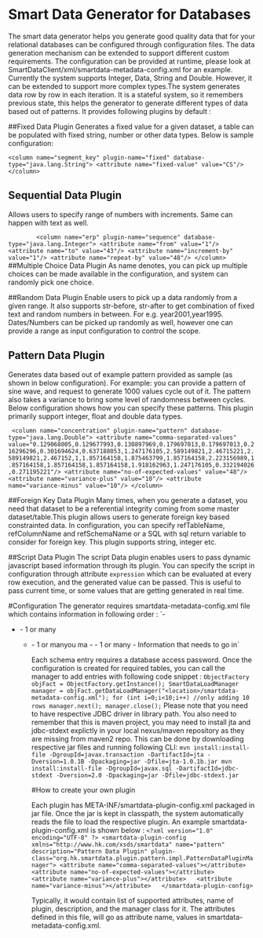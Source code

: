# Smart Data Generator for Databases

The smart data generator helps you generate good quality data that for your relational databases can be configured through configuration files. The data generation mechanism can be extended to support different custom requirements. The configuration can be provided at runtime, please look at SmartDataClient/xml/smartdata-metadata-config.xml for an example. Currently the system supports Integer, Data, String and Double. However, it can be extended to support more complex types.The system generates data row by row in each iteration. It is a stateful system, so it remembers previous state, this helps the generator to generate different types of data based out of patterns. It provides following plugins by default :

##Fixed Data Plugin
Generates a fixed value for a given dataset, a table can be populated with fixed string, number or other data types. Below is sample configuration:

`<column name="segment_key" plugin-name="fixed" database-type="java.lang.String">
  <attribute name="fixed-value" value="CS"/>
</column>`

## Sequential Data Plugin
Allows users to specify range of numbers with increments. Same can happen with text as well.

`        <column name="erp" plugin-name="sequence" database-type="java.lang.Integer">
          <attribute name="from" value="1"/>
          <attribute name="to" value="43"/>
          <attribute name="increment-by" value="1"/>
          <attribute name="repeat-by" value="48"/>
        </column>`
##Multiple Choice Data Plugin
As name denotes, you can pick up multiple choices can be made available in the configuration, and system can randomly
 pick one choice.
 
 ##Random Data Plugin
 Enable users to pick up a data randomly from a given range. It also supports str-before, str-after to get combination of fixed text and random numbers in between. For e.g. year2001,year1995. Dates/Numbers can be picked up randomly as well, however one can provide a range as input configuration to control the scope.
 
 ## Pattern Data Plugin
 Generates data based out of example pattern provided as sample (as shown in below configuration). For example: you can provide a pattern of sine wave, and request to generate 1000 values cycle out of it. The pattern also takes a variance to bring some level of randomness between cycles. Below configuration shows how you can specify these patterns. This plugin primarily support integer, float and double data types.

 
 ` <column name="concentration" plugin-name="pattern" database-type="java.lang.Double">
          <attribute name="comma-separated-values"
                     value="0.129068005,0.129677993,0.130897969,0.179697013,0.179697013,0.216296296,0.301694624,0.637188053,1.247176105,2.589149821,2.46715221,2.589149821,2.467152,1,1.857164158,1.875463799,1.857164158,2.223156989,1.857164158,1.857164158,1.857164158,1.918162963,1.247176105,0.332194026,0.271195221"/>
          <attribute name="no-of-expected-values" value="48"/>
          <attribute name="variance-plus" value="10"/>
          <attribute name="variance-minus" value="10"/>
        </column>`
  
##Foreign Key Data Plugin
Many times, when you generate a dataset, you need that dataset to be a referential integrity coming from some master dataset/table.This plugin allows users to generate foreign key based constrainted data. In configuration, you can specify refTableName, refColumnName and refSchemaName or a SQL with sql return variable to consider for foreign key. This plugin supports string, integer etc.

##Script Data Plugin
The script Data plugin enables users to pass dynamic javascript based information through its plugin. You can specify the script in configuration through attribute `expression` which can be evaluated at every row execution, and the generated value can be passed. This is useful to pass current time, or some values that are getting generated in real time.

#Configuration
The generator requires smartdata-metadata-config.xml file which contains information in following order :
`- <smartdata-metadata>
  - <schema> - 1 or many
      - <table> - 1 or manyou ma
          - <column> - 1 or many
              - Information that needs to go in`

Each schema entry requires a database access password. Once the configuration is created for required tables, you can call the manager to add entries with following code snippet :
`
    ObjectFactory objFact = ObjectFactory.getInstance();
    SmartDataLoadManager manager =
      objFact.getDataLoadManager("<location>/smartdata-metadata-config.xml");
    for (int i=0;i<10;i++) //only adding 10 rows
      manager.next();
    manager.close();
`
Please note that you need to have respective JDBC driver in library path. You also need to remember that this is maven project, you may need to install jta and jdbc-stdext explictly in your local nexus/maven repository as they are missing from maven2 repo. This can be done by downloading respective jar files and running following CLI:
`
mvn install:install-file -DgroupId=javax.transaction -DartifactId=jta -Dversion=1.0.1B -Dpackaging=jar -Dfile=jta-1.0.1b.jar
mvn install:install-file -DgroupId=javax.sql -DartifactId=jdbc-stdext -Dversion=2.0 -Dpackaging=jar -Dfile=jdbc-stdext.jar
`


#How to create your own plugin

Each plugin has META-INF/smartdata-plugin-config.xml packaged in jar file. Once the jar is kept in classpath, the system automatically reads the file to load the respective plugin. An example smartdata-plugin-config.xml is shown below :
`<?xml version="1.0" encoding="UTF-8" ?>
<smartdata-plugin-config xmlns="http://www.hk.com/xsds/smartdata" name="pattern" description="Pattern Data Plugin"
                         plugin-class="org.hk.smartdata.plugin.pattern.impl.PatternDataPluginManager">
  <attribute name="comma-separated-values"></attribute>
  <attribute name="no-of-expected-values"></attribute>  
  <attribute name="variance-plus"></attribute>  
  <attribute name="variance-minus"></attribute>  
</smartdata-plugin-config>`

Typically, it would contain list of supported attributes, name of plugin, description, and the manager class for it. The attributes defined in this file, will go as attribute name, values in smartdata-metadata-config.xml.


